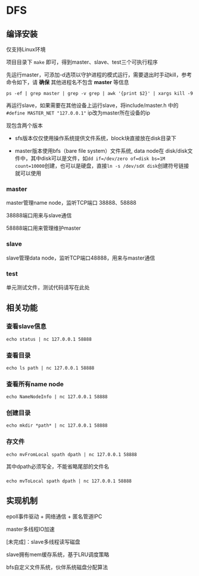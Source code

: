 # DFS

## 编译安装

仅支持Linux环境

项目目录下 `make` 即可，得到master、slave、test三个可执行程序

先运行master，可添加-d选项以守护进程的模式运行，需要退出时手动kill，参考命令如下，请 **确保** 其他进程名不包含 **master** 等信息


```
ps -ef | grep master | grep -v grep | awk '{print $2}' | xargs kill -9
```

再运行slave，如果需要在其他设备上运行slave，将include/master.h 中的 `#define MASTER_NET "127.0.0.1"` ip改为master所在设备的ip


现包含两个版本

- sfs版本仅仅使用操作系统提供文件系统，block块直接放在disk目录下

- master版本使用bfs（bare file system）文件系统, data node在 disk/disk文件中，其中disk可以是文件，如`dd if=/dev/zero of=disk bs=1M count=10000`创建，也可以是硬盘，直接`ln -s /dev/sdX disk`创建符号链接就可以使用


### master

master管理name node，监听TCP端口 38888、58888

38888端口用来与slave通信

58888端口用来管理维护master

### slave

slave管理data node，监听TCP端口48888，用来与master通信

### test

单元测试文件，测试代码请写在此处

## 相关功能

### 查看slave信息

```
echo status | nc 127.0.0.1 58888
```

### 查看目录

```
echo ls path | nc 127.0.0.1 58888
```

### 查看所有name node

```
echo NameNodeInfo | nc 127.0.0.1 58888
```

### 创建目录

```
echo mkdir *path* | nc 127.0.0.1 58888
```

### 存文件

```
echo mvFromLocal spath dpath | nc 127.0.0.1 58888
```

其中dpath必须写全，不能省略尾部的文件名

###

```
echo mvToLocal spath dpath | nc 127.0.0.1 58888
```

## 实现机制

epoll事件驱动 + 网络通信 + 匿名管道IPC

master多线程IO加速

[未完成]：slave多线程读写磁盘

slave拥有mem缓存系统，基于LRU调度策略

bfs自定义文件系统，伙伴系统磁盘分配算法

